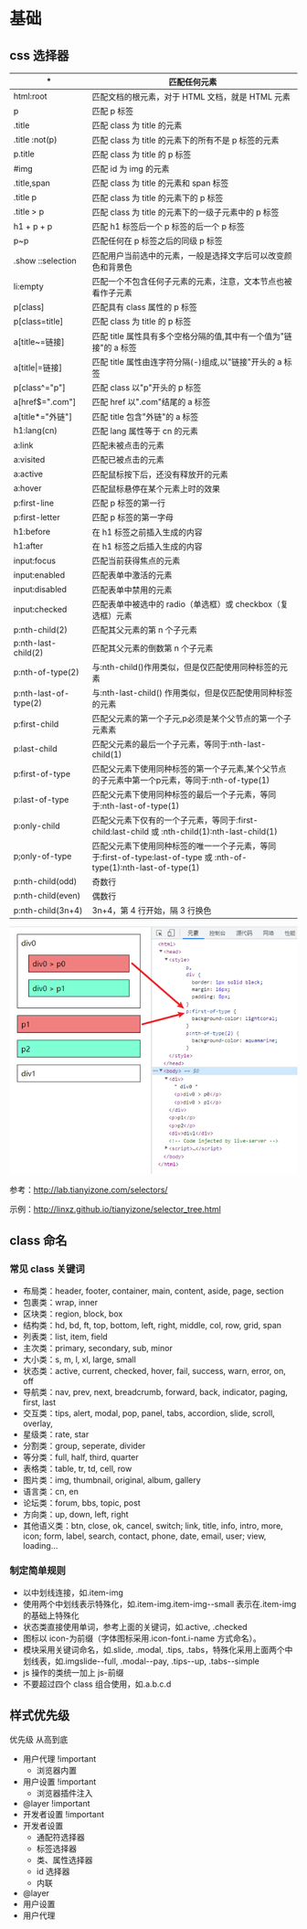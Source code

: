 # 基础

## css 选择器

| \*                    | 匹配任何元素                                                                                                       |
| --------------------- | ------------------------------------------------------------------------------------------------------------------ |
| html:root             | 匹配文档的根元素，对于 HTML 文档，就是 HTML 元素                                                                   |
| p                     | 匹配 p 标签                                                                                                        |
| .title                | 匹配 class 为 title 的元素                                                                                         |
| .title :not(p)        | 匹配 class 为 title 的元素下的所有不是 p 标签的元素                                                                |
| p.title               | 匹配 class 为 title 的 p 标签                                                                                      |
| #img                  | 匹配 id 为 img 的元素                                                                                              |
| .title,span           | 匹配 class 为 title 的元素和 span 标签                                                                             |
| .title p              | 匹配 class 为 title 的元素下的 p 标签                                                                              |
| .title > p            | 匹配 class 为 title 的元素下的一级子元素中的 p 标签                                                                |
| h1 + p + p            | 匹配 h1 标签后一个 p 标签的后一个 p 标签                                                                           |
| p~p                   | 匹配任何在 p 标签之后的同级 p 标签                                                                                 |
| .show ::selection     | 匹配用户当前选中的元素，一般是选择文字后可以改变颜色和背景色                                                       |
| li:empty              | 匹配一个不包含任何子元素的元素，注意，文本节点也被看作子元素                                                       |
| p[class]              | 匹配具有 class 属性的 p 标签                                                                                       |
| p[class=title]        | 匹配 class 为 title 的 p 标签                                                                                      |
| a[title~=链接]        | 匹配 title 属性具有多个空格分隔的值,其中有一个值为"链接"的 a 标签                                                  |
| a[title\|=链接]       | 匹配 title 属性由连字符分隔(-)组成,以"链接"开头的 a 标签                                                           |
| p[class^="p"]         | 匹配 class 以"p"开头的 p 标签                                                                                      |
| a[href$=".com"]       | 匹配 href 以".com"结尾的 a 标签                                                                                    |
| a[title*="外链"]      | 匹配 title 包含"外链"的 a 标签                                                                                     |
| h1:lang(cn)           | 匹配 lang 属性等于 cn 的元素                                                                                       |
| a:link                | 匹配未被点击的元素                                                                                                 |
| a:visited             | 匹配已被点击的元素                                                                                                 |
| a:active              | 匹配鼠标按下后，还没有释放开的元素                                                                                 |
| a:hover               | 匹配鼠标悬停在某个元素上时的效果                                                                                   |
| p:first-line          | 匹配 p 标签的第一行                                                                                                |
| p:first-letter        | 匹配 p 标签的第一字母                                                                                              |
| h1:before             | 在 h1 标签之前插入生成的内容                                                                                       |
| h1:after              | 在 h1 标签之后插入生成的内容                                                                                       |
| input:focus           | 匹配当前获得焦点的元素                                                                                             |
| input:enabled         | 匹配表单中激活的元素                                                                                               |
| input:disabled        | 匹配表单中禁用的元素                                                                                               |
| input:checked         | 匹配表单中被选中的 radio（单选框）或 checkbox（复选框）元素                                                        |
| p:nth-child(2)        | 匹配其父元素的第 n 个子元素                                                                                        |
| p:nth-last-child(2)   | 匹配其父元素的倒数第 n 个子元素                                                                                    |
| p:nth-of-type(2)      | 与:nth-child()作用类似，但是仅匹配使用同种标签的元素                                                               |
| p:nth-last-of-type(2) | 与:nth-last-child() 作用类似，但是仅匹配使用同种标签的元素                                                         |
| p:first-child         | 匹配父元素的第一个子元,p必须是某个父节点的第一个子元素素                                                                                           |
| p:last-child          | 匹配父元素的最后一个子元素，等同于:nth-last-child(1)                                                               |
| p:first-of-type       | 匹配父元素下使用同种标签的第一个子元素,某个父节点的子元素中第一个p元素，等同于:nth-of-type(1)                                                      |
| p:last-of-type        | 匹配父元素下使用同种标签的最后一个子元素，等同于:nth-last-of-type(1)                                               |
| p:only-child          | 匹配父元素下仅有的一个子元素，等同于:first-child:last-child 或 :nth-child(1):nth-last-child(1)                     |
| p;only-of-type        | 匹配父元素下使用同种标签的唯一一个子元素，等同于:first-of-type:last-of-type 或 :nth-of-type(1):nth-last-of-type(1) |
| p:nth-child(odd)      | 奇数行                                                                                                             |
| p:nth-child(even)     | 偶数行                                                                                                             |
| p:nth-child(3n+4)     | 3n+4，第 4 行开始，隔 3 行换色                                                                                     |

![img](./images/snipaste_20220907105313.png)

参考：<http://lab.tianyizone.com/selectors/>

示例：<http://linxz.github.io/tianyizone/selector_tree.html>

## class 命名

### 常见 class 关键词

- 布局类：header, footer, container, main, content, aside, page, section
- 包裹类：wrap, inner
- 区块类：region, block, box
- 结构类：hd, bd, ft, top, bottom, left, right, middle, col, row, grid, span
- 列表类：list, item, field
- 主次类：primary, secondary, sub, minor
- 大小类：s, m, l, xl, large, small
- 状态类：active, current, checked, hover, fail, success, warn, error, on, off
- 导航类：nav, prev, next, breadcrumb, forward, back, indicator, paging, first, last
- 交互类：tips, alert, modal, pop, panel, tabs, accordion, slide, scroll, overlay,
- 星级类：rate, star
- 分割类：group, seperate, divider
- 等分类：full, half, third, quarter
- 表格类：table, tr, td, cell, row
- 图片类：img, thumbnail, original, album, gallery
- 语言类：cn, en
- 论坛类：forum, bbs, topic, post
- 方向类：up, down, left, right
- 其他语义类：btn, close, ok, cancel, switch; link, title, info, intro, more, icon; form, label, search, contact, phone, date, email, user; view, loading…

### 制定简单规则

- 以中划线连接，如.item-img
- 使用两个中划线表示特殊化，如.item-img.item-img--small 表示在.item-img 的基础上特殊化
- 状态类直接使用单词，参考上面的关键词，如.active, .checked
- 图标以 icon-为前缀（字体图标采用.icon-font.i-name 方式命名）。
- 模块采用关键词命名，如.slide, .modal, .tips, .tabs，特殊化采用上面两个中划线表，如.imgslide--full, .modal--pay, .tips--up, .tabs--simple
- js 操作的类统一加上 js-前缀
- 不要超过四个 class 组合使用，如.a.b.c.d

## 样式优先级

优先级 从高到底

- 用户代理 !important
  - 浏览器内置
- 用户设置 !important
  - 浏览器插件注入
- @layer !important
- 开发者设置 !important
- 开发者设置
  - 通配符选择器
  - 标签选择器
  - 类、属性选择器
  - id 选择器
  - 内联
- @layer
- 用户设置
- 用户代理
